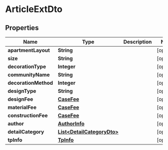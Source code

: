 

# ArticleExtDto


## Properties

Name | Type | Description | Notes
------------ | ------------- | ------------- | -------------
**apartmentLayout** | **String** |  |  [optional]
**size** | **String** |  |  [optional]
**decorationType** | **Integer** |  |  [optional]
**communityName** | **String** |  |  [optional]
**decorationMethod** | **Integer** |  |  [optional]
**designType** | **String** |  |  [optional]
**designFee** | [**CaseFee**](CaseFee.md) |  |  [optional]
**materialFee** | [**CaseFee**](CaseFee.md) |  |  [optional]
**constructionFee** | [**CaseFee**](CaseFee.md) |  |  [optional]
**author** | [**AuthorInfo**](AuthorInfo.md) |  |  [optional]
**detailCategory** | [**List&lt;DetailCategoryDto&gt;**](DetailCategoryDto.md) |  |  [optional]
**tpInfo** | [**TpInfo**](TpInfo.md) |  |  [optional]



